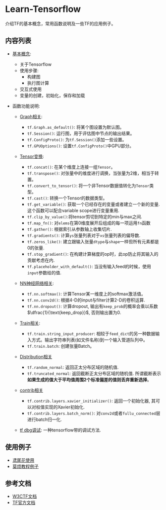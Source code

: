 # Learn-Tensorflow

介绍TF的基本概念，常用函数说明及一些TF的应用例子。

## 内容列表

- [基本概念](./tf_basic_concept.ipynb):

  - 关于Tensorflow
  - 使用步骤:
    - 构建图
    - 执行图计算
  - 交互式使用
  - 变量的创建，初始化，保存和加载

- 函数功能说明:
  
  - [Graph相关](./tf_graph_ops.ipynb):
  
    - `tf.Graph.as_default()`: 将某个图设置为默认图。
    - `tf.Session()`: 运行图，用于评估图中节点的输出结果。
    - `tf.ConfigProto()`: 为`tf.Session()`添加一些设置。
    - `tf.GPUOptions()`: 设置`tf.ConfigProto()`中GPU部分。

  - [Tensor变换](./tf_tensor_ops.ipynb):
  
    - `tf.concat()`: 在某个维度上连接一组`Tensor`。
    - `tf.transpose()`: 对张量中的维度进行调换，当张量为2维，相当于转置。
    - `tf.convert_to_tensor()`: 将一个非Tensor数据值转化为`Tensor`类型。
    - `tf.cast()`: 转换一个Tensor的数据类型。
    - `tf.get_variable()`: 获取一个已经存在的变量或者建立一个新的变量. 这个函数可以配合variable scope进行变量重用.
    - `tf.clip_by_value()`:将tensor剪切到特定的min与max之间.
    - `tf.map_fn()`: 对`elems`在第0维度展开后组成的每一项运用`fn`函数
    - `tf.gather()`: 根据索引从参数轴上收集切片.
    - `tf.gradients()`: 计算`ys`张量列表对于`xs`张量列表的偏导数.
    - `tf.zeros_like()`: 建立跟输入张量`dtype`与`shape`一样但所有元素都是0的张量.
    - `tf.stop_gradient()`: 在构建计算梯度的op时，此op防止将其输入的贡献考虑在内.
    - `tf.placeholder_with_default()`: 当没有输入feed的时候，使用`input`参数给的值.

  - [NN神经网络相关](./tf_nn_ops.ipynb):
  
    - `tf.nn.softmax()`: 计算Tensor某一维度上的softmax激活值。
    - `tf.nn.conv2d()`: 根据4-D的input与filter计算2-D的卷积运算.
    - `tf.nn.dropout()`: 计算dropout, 输出有`keep_prob`的概率会乘以系数$\dfrac{1}{\text{keep_drop}}$, 否则输出置为0.

  - [Train相关](./tf_train_ops.ipynb):

    - `tf.train.string_input_producer`: 相较于`feed_dict`的另一种数据输入方式。输出字符串列表(如文件名称)到一个输入管道队列中。
    - `tf.train.batch`: 创建张量Batch。

  - [Distribution相关](./tf_distribution_ops.ipynb)
    - `tf.random_normal`: 返回正太分布区域的随机值.
    - `tf.truncated_normal`: 返回截断正太分布区域的随机值. 所谓截断表示**如果生成的值大于平均值周围2个标准偏差的值则丢弃重新选择**。
  
  - [contrib相关](./tf_contrib.ipynb)
    - `tf.contrib.layers.xavier_initializer()`: 返回一个初始化器, 其可以对权值实现的Xavier初始化.
    - `tf.contrib.layers.batch_norm()`: 对`conv2d`或者`fullu_connected`层进行batch归一化.

  - [tf dbg调试](./tf_dbg.py): 一种tensorflow带的调试方法.

## 使用例子

- [鸢尾花使用](./tf-official/eager_execution_start.ipynb)
- [莫烦教程例子](./tf-mofan/)

## 参考文档

- [W3CTF文档](https://www.w3cschool.cn/tensorflow_python/)
- [TF官方文档](https://www.tensorflow.org/api_docs/python/)